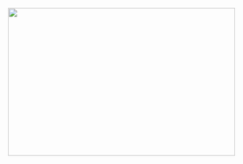 <p align="center">
  <img width="460" height="300" src="https://img.yzcdn.cn/public_files/2019/04/27/49f46c53afd62f9cebcbcf13b091acbb.png?imageView2/2/h/200">
</p>
